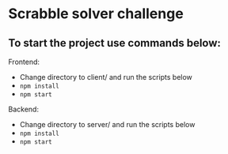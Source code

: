 # Scrabble solver challenge #


## To start the project use commands below: ##
Frontend:
- Change directory to client/ and run the scripts below
- `npm install`
- `npm start`

Backend:
- Change directory to server/ and run the scripts below
- `npm install`
- `npm start`
